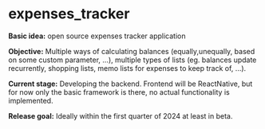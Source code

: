 # expenses_tracker
**Basic idea:** open source expenses tracker application

**Objective:** Multiple ways of calculating balances (equally,unequally, based on some custom parameter, ...), multiple types of lists (eg. balances update recurrently, shopping lists, memo lists for expenses to keep track of, ...).

**Current stage:** Developing the backend. Frontend will be ReactNative, but for now only the basic framework is there, no actual functionality is implemented.

**Release goal:** Ideally within the first quarter of 2024 at least in beta.
